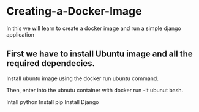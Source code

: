 # Creating-a-Docker-Image
In this we will learn to create a docker image and run a simple django application

## First we have to install Ubuntu image and all the required dependecies.

Install ubuntu image using the docker run ubuntu command.

Then, enter into the ubnutu container with docker run -it ubunut bash.

Intall python
Install pip
Install Django
